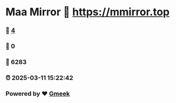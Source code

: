 # Maa Mirror :link: https://mmirror.top 
### :page_facing_up: [4](https://mmirror.top/tag.html) 
### :speech_balloon: 0 
### :hibiscus: 6283 
### :alarm_clock: 2025-03-11 15:22:42 
### Powered by :heart: [Gmeek](https://github.com/Meekdai/Gmeek)
